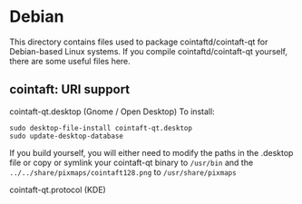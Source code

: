 
Debian
====================
This directory contains files used to package cointaftd/cointaft-qt
for Debian-based Linux systems. If you compile cointaftd/cointaft-qt yourself, there are some useful files here.

## cointaft: URI support ##


cointaft-qt.desktop  (Gnome / Open Desktop)
To install:

	sudo desktop-file-install cointaft-qt.desktop
	sudo update-desktop-database

If you build yourself, you will either need to modify the paths in
the .desktop file or copy or symlink your cointaft-qt binary to `/usr/bin`
and the `../../share/pixmaps/cointaft128.png` to `/usr/share/pixmaps`

cointaft-qt.protocol (KDE)

